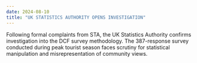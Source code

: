 ```yaml
---
date: 2024-08-10
title: "UK STATISTICS AUTHORITY OPENS INVESTIGATION"
---
```

Following formal complaints from STA, the UK Statistics Authority confirms investigation into the DCF survey methodology. The 387-response survey conducted during peak tourist season faces scrutiny for statistical manipulation and misrepresentation of community views.